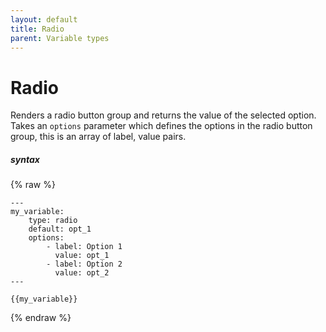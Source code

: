 ```yaml
---
layout: default
title: Radio
parent: Variable types
---
```


# Radio

Renders a radio button group and returns the value of the selected option.
Takes an `options` parameter which defines the options in the radio button group, this is an array of label, value pairs.

##### syntax
{% raw %}
```
---
my_variable:
    type: radio
    default: opt_1
    options:
        - label: Option 1
          value: opt_1
        - label: Option 2
          value: opt_2
---

{{my_variable}}
```
{% endraw %}